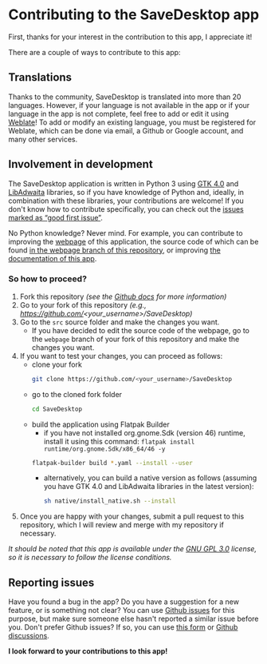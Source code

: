 # Contributing to the SaveDesktop app
First, thanks for your interest in the contribution to this app, I appreciate it!

There are a couple of ways to contribute to this app:

## Translations
Thanks to the community, SaveDesktop is translated into more than 20 languages. However, if your language is not available in the app or if your language in the app is not complete, feel free to add or edit it using [Weblate](https://hosted.weblate.org/projects/vikdevelop/savedesktop/)! To add or modify an existing language, you must be registered for Weblate, which can be done via email, a Github or Google account, and many other services.

## Involvement in development
The SaveDesktop application is written in Python 3 using [GTK 4.0](https://docs.gtk.org/gtk4/) and [LibAdwaita](https://gnome.pages.gitlab.gnome.org/libadwaita/doc/main/index.html) libraries, so if you have knowledge of Python and, ideally, in combination with these libraries, your contributions are welcome!
If you don't know how to contribute specifically, you can check out the [issues marked as “good first issue”](https://github.com/vikdevelop/SaveDesktop/issues?q=is%3Aissue+is%3Aopen+label%3A%22good+first+issue%22).

No Python knowledge? Never mind. For example, you can contribute to improving the [webpage](https://vikdevelop.github.io/SaveDesktop/) of this application, the source code of which can be found [in the webpage branch of this repository](https://github.com/vikdevelop/SaveDesktop/tree/webpage), or improving [the documentation of this app](https://vikdevelop.github.io/SaveDesktop/wiki/).

### So how to proceed?
1. Fork this repository *(see the [Github docs](https://docs.github.com/en/pull-requests/collaborating-with-pull-requests/working-with-forks/fork-a-repo) for more information)*
2. Go to your fork of this repository *(e.g., https://github.com/<your_username>/SaveDesktop)*
3. Go to the `src` source folder and make the changes you want.
    - If you have decided to edit the source code of the webpage, go to the `webpage` branch of your fork of this repository and make the changes you want.
4. If you want to test your changes, you can proceed as follows:
    - clone your fork
      ```bash
      git clone https://github.com/<your_username>/SaveDesktop
      ```
    - go to the cloned fork folder
      ```bash
      cd SaveDesktop
      ```
    - build the application using Flatpak Builder
      - if you have not installed org.gnome.Sdk (version 46) runtime, install it using this command: `flatpak install runtime/org.gnome.Sdk/x86_64/46 -y`
      ```bash
      flatpak-builder build *.yaml --install --user
      ```
      - alternatively, you can build a native version as follows (assuming you have GTK 4.0 and LibAdwaita libraries in the latest version):
        ```bash
        sh native/install_native.sh --install
        ```
5. Once you are happy with your changes, submit a pull request to this repository, which I will review and merge with my repository if necessary.

*It should be noted that this app is available under the [GNU GPL 3.0](https://github.com/vikdevelop/SaveDesktop/blob/main/LICENSE) license, so it is necessary to follow the license conditions.*

## Reporting issues
Have you found a bug in the app? Do you have a suggestion for a new feature, or is something not clear? You can use [Github issues](https://github.com/vikdevelop/SaveDesktop/issues) for this purpose, but make sure someone else hasn't reported a similar issue before you. Don't prefer Github issues? If so, you can use [this form](https://vikdevelop.github.io/SaveDesktop/open-issue/) or [Github discussions](https://github.com/vikdevelop/SaveDesktop/discussions).

**I look forward to your contributions to this app!**
